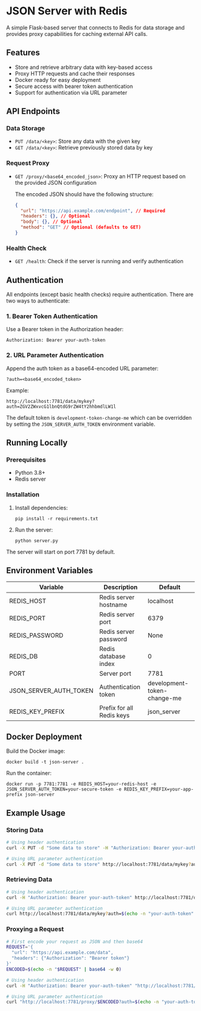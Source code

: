 # JSON Server with Redis

A simple Flask-based server that connects to Redis for data storage and provides proxy capabilities for caching external API calls.

## Features

- Store and retrieve arbitrary data with key-based access
- Proxy HTTP requests and cache their responses
- Docker ready for easy deployment
- Secure access with bearer token authentication
- Support for authentication via URL parameter

## API Endpoints

### Data Storage

- `PUT /data/<key>`: Store any data with the given key
- `GET /data/<key>`: Retrieve previously stored data by key

### Request Proxy

- `GET /proxy/<base64_encoded_json>`: Proxy an HTTP request based on the provided JSON configuration

  The encoded JSON should have the following structure:
  ```json
  {
    "url": "https://api.example.com/endpoint", // Required
    "headers": {}, // Optional
    "body": {}, // Optional
    "method": "GET" // Optional (defaults to GET)
  }
  ```

### Health Check

- `GET /health`: Check if the server is running and verify authentication

## Authentication

All endpoints (except basic health checks) require authentication. There are two ways to authenticate:

### 1. Bearer Token Authentication

Use a Bearer token in the Authorization header:
```
Authorization: Bearer your-auth-token
```

### 2. URL Parameter Authentication

Append the auth token as a base64-encoded URL parameter:
```
?auth=<base64_encoded_token>
```

Example:
```
http://localhost:7781/data/mykey?auth=ZGV2ZWxvcG1lbnQtdG9rZW4tY2hhbmdlLW1l
```

The default token is `development-token-change-me` which can be overridden by setting the `JSON_SERVER_AUTH_TOKEN` environment variable.

## Running Locally

### Prerequisites

- Python 3.8+
- Redis server

### Installation

1. Install dependencies:
   ```
   pip install -r requirements.txt
   ```

2. Run the server:
   ```
   python server.py
   ```

The server will start on port 7781 by default.

## Environment Variables

| Variable | Description | Default |
|----------|-------------|---------|
| REDIS_HOST | Redis server hostname | localhost |
| REDIS_PORT | Redis server port | 6379 |
| REDIS_PASSWORD | Redis server password | None |
| REDIS_DB | Redis database index | 0 |
| PORT | Server port | 7781 |
| JSON_SERVER_AUTH_TOKEN | Authentication token | development-token-change-me |
| REDIS_KEY_PREFIX | Prefix for all Redis keys | json_server |

## Docker Deployment

Build the Docker image:
```
docker build -t json-server .
```

Run the container:
```
docker run -p 7781:7781 -e REDIS_HOST=your-redis-host -e JSON_SERVER_AUTH_TOKEN=your-secure-token -e REDIS_KEY_PREFIX=your-app-prefix json-server
```

## Example Usage

### Storing Data
```bash
# Using header authentication
curl -X PUT -d "Some data to store" -H "Authorization: Bearer your-auth-token" http://localhost:7781/data/mykey

# Using URL parameter authentication
curl -X PUT -d "Some data to store" http://localhost:7781/data/mykey?auth=$(echo -n "your-auth-token" | base64)
```

### Retrieving Data
```bash
# Using header authentication
curl -H "Authorization: Bearer your-auth-token" http://localhost:7781/data/mykey

# Using URL parameter authentication
curl http://localhost:7781/data/mykey?auth=$(echo -n "your-auth-token" | base64)
```

### Proxying a Request
```bash
# First encode your request as JSON and then base64
REQUEST='{
  "url": "https://api.example.com/data",
  "headers": {"Authorization": "Bearer token"}
}'
ENCODED=$(echo -n "$REQUEST" | base64 -w 0)

# Using header authentication
curl -H "Authorization: Bearer your-auth-token" "http://localhost:7781/proxy/$ENCODED"

# Using URL parameter authentication
curl "http://localhost:7781/proxy/$ENCODED?auth=$(echo -n "your-auth-token" | base64)"
```
